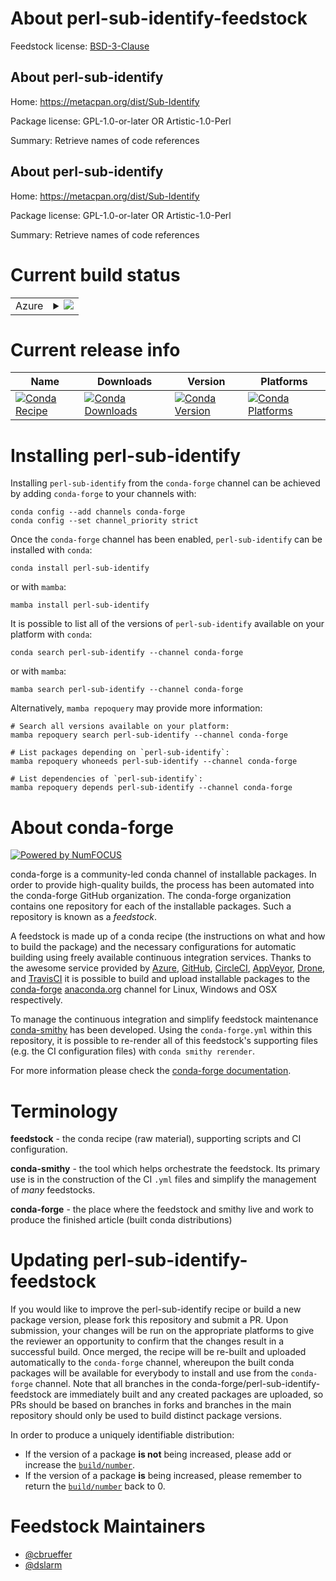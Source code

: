 About perl-sub-identify-feedstock
=================================

Feedstock license: [BSD-3-Clause](https://github.com/conda-forge/perl-sub-identify-feedstock/blob/main/LICENSE.txt)


About perl-sub-identify
-----------------------

Home: https://metacpan.org/dist/Sub-Identify

Package license: GPL-1.0-or-later OR Artistic-1.0-Perl

Summary: Retrieve names of code references

About perl-sub-identify
-----------------------

Home: https://metacpan.org/dist/Sub-Identify

Package license: GPL-1.0-or-later OR Artistic-1.0-Perl

Summary: Retrieve names of code references

Current build status
====================


<table>
    
  <tr>
    <td>Azure</td>
    <td>
      <details>
        <summary>
          <a href="https://dev.azure.com/conda-forge/feedstock-builds/_build/latest?definitionId=17629&branchName=main">
            <img src="https://dev.azure.com/conda-forge/feedstock-builds/_apis/build/status/perl-sub-identify-feedstock?branchName=main">
          </a>
        </summary>
        <table>
          <thead><tr><th>Variant</th><th>Status</th></tr></thead>
          <tbody><tr>
              <td>linux_64</td>
              <td>
                <a href="https://dev.azure.com/conda-forge/feedstock-builds/_build/latest?definitionId=17629&branchName=main">
                  <img src="https://dev.azure.com/conda-forge/feedstock-builds/_apis/build/status/perl-sub-identify-feedstock?branchName=main&jobName=linux&configuration=linux%20linux_64_" alt="variant">
                </a>
              </td>
            </tr><tr>
              <td>linux_aarch64</td>
              <td>
                <a href="https://dev.azure.com/conda-forge/feedstock-builds/_build/latest?definitionId=17629&branchName=main">
                  <img src="https://dev.azure.com/conda-forge/feedstock-builds/_apis/build/status/perl-sub-identify-feedstock?branchName=main&jobName=linux&configuration=linux%20linux_aarch64_" alt="variant">
                </a>
              </td>
            </tr><tr>
              <td>linux_ppc64le</td>
              <td>
                <a href="https://dev.azure.com/conda-forge/feedstock-builds/_build/latest?definitionId=17629&branchName=main">
                  <img src="https://dev.azure.com/conda-forge/feedstock-builds/_apis/build/status/perl-sub-identify-feedstock?branchName=main&jobName=linux&configuration=linux%20linux_ppc64le_" alt="variant">
                </a>
              </td>
            </tr><tr>
              <td>osx_64</td>
              <td>
                <a href="https://dev.azure.com/conda-forge/feedstock-builds/_build/latest?definitionId=17629&branchName=main">
                  <img src="https://dev.azure.com/conda-forge/feedstock-builds/_apis/build/status/perl-sub-identify-feedstock?branchName=main&jobName=osx&configuration=osx%20osx_64_" alt="variant">
                </a>
              </td>
            </tr>
          </tbody>
        </table>
      </details>
    </td>
  </tr>
</table>

Current release info
====================

| Name | Downloads | Version | Platforms |
| --- | --- | --- | --- |
| [![Conda Recipe](https://img.shields.io/badge/recipe-perl--sub--identify-green.svg)](https://anaconda.org/conda-forge/perl-sub-identify) | [![Conda Downloads](https://img.shields.io/conda/dn/conda-forge/perl-sub-identify.svg)](https://anaconda.org/conda-forge/perl-sub-identify) | [![Conda Version](https://img.shields.io/conda/vn/conda-forge/perl-sub-identify.svg)](https://anaconda.org/conda-forge/perl-sub-identify) | [![Conda Platforms](https://img.shields.io/conda/pn/conda-forge/perl-sub-identify.svg)](https://anaconda.org/conda-forge/perl-sub-identify) |

Installing perl-sub-identify
============================

Installing `perl-sub-identify` from the `conda-forge` channel can be achieved by adding `conda-forge` to your channels with:

```
conda config --add channels conda-forge
conda config --set channel_priority strict
```

Once the `conda-forge` channel has been enabled, `perl-sub-identify` can be installed with `conda`:

```
conda install perl-sub-identify
```

or with `mamba`:

```
mamba install perl-sub-identify
```

It is possible to list all of the versions of `perl-sub-identify` available on your platform with `conda`:

```
conda search perl-sub-identify --channel conda-forge
```

or with `mamba`:

```
mamba search perl-sub-identify --channel conda-forge
```

Alternatively, `mamba repoquery` may provide more information:

```
# Search all versions available on your platform:
mamba repoquery search perl-sub-identify --channel conda-forge

# List packages depending on `perl-sub-identify`:
mamba repoquery whoneeds perl-sub-identify --channel conda-forge

# List dependencies of `perl-sub-identify`:
mamba repoquery depends perl-sub-identify --channel conda-forge
```


About conda-forge
=================

[![Powered by
NumFOCUS](https://img.shields.io/badge/powered%20by-NumFOCUS-orange.svg?style=flat&colorA=E1523D&colorB=007D8A)](https://numfocus.org)

conda-forge is a community-led conda channel of installable packages.
In order to provide high-quality builds, the process has been automated into the
conda-forge GitHub organization. The conda-forge organization contains one repository
for each of the installable packages. Such a repository is known as a *feedstock*.

A feedstock is made up of a conda recipe (the instructions on what and how to build
the package) and the necessary configurations for automatic building using freely
available continuous integration services. Thanks to the awesome service provided by
[Azure](https://azure.microsoft.com/en-us/services/devops/), [GitHub](https://github.com/),
[CircleCI](https://circleci.com/), [AppVeyor](https://www.appveyor.com/),
[Drone](https://cloud.drone.io/welcome), and [TravisCI](https://travis-ci.com/)
it is possible to build and upload installable packages to the
[conda-forge](https://anaconda.org/conda-forge) [anaconda.org](https://anaconda.org/)
channel for Linux, Windows and OSX respectively.

To manage the continuous integration and simplify feedstock maintenance
[conda-smithy](https://github.com/conda-forge/conda-smithy) has been developed.
Using the ``conda-forge.yml`` within this repository, it is possible to re-render all of
this feedstock's supporting files (e.g. the CI configuration files) with ``conda smithy rerender``.

For more information please check the [conda-forge documentation](https://conda-forge.org/docs/).

Terminology
===========

**feedstock** - the conda recipe (raw material), supporting scripts and CI configuration.

**conda-smithy** - the tool which helps orchestrate the feedstock.
                   Its primary use is in the construction of the CI ``.yml`` files
                   and simplify the management of *many* feedstocks.

**conda-forge** - the place where the feedstock and smithy live and work to
                  produce the finished article (built conda distributions)


Updating perl-sub-identify-feedstock
====================================

If you would like to improve the perl-sub-identify recipe or build a new
package version, please fork this repository and submit a PR. Upon submission,
your changes will be run on the appropriate platforms to give the reviewer an
opportunity to confirm that the changes result in a successful build. Once
merged, the recipe will be re-built and uploaded automatically to the
`conda-forge` channel, whereupon the built conda packages will be available for
everybody to install and use from the `conda-forge` channel.
Note that all branches in the conda-forge/perl-sub-identify-feedstock are
immediately built and any created packages are uploaded, so PRs should be based
on branches in forks and branches in the main repository should only be used to
build distinct package versions.

In order to produce a uniquely identifiable distribution:
 * If the version of a package **is not** being increased, please add or increase
   the [``build/number``](https://docs.conda.io/projects/conda-build/en/latest/resources/define-metadata.html#build-number-and-string).
 * If the version of a package **is** being increased, please remember to return
   the [``build/number``](https://docs.conda.io/projects/conda-build/en/latest/resources/define-metadata.html#build-number-and-string)
   back to 0.

Feedstock Maintainers
=====================

* [@cbrueffer](https://github.com/cbrueffer/)
* [@dslarm](https://github.com/dslarm/)

